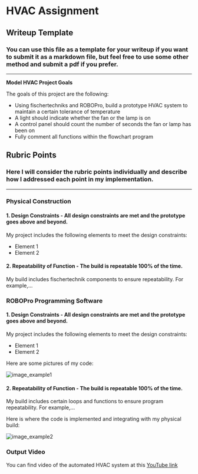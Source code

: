 # **HVAC Assignment** 

## Writeup Template

### You can use this file as a template for your writeup if you want to submit it as a markdown file, but feel free to use some other method and submit a pdf if you prefer.

---

**Model HVAC Project Goals**

The goals of this project are the following:
* Using fischertechniks and ROBOPro, build a prototype HVAC system to maintain a certain tolerance of temperature
* A light should indicate whether the fan or the lamp is on
* A control panel should count the number of seconds the fan or lamp has been on
* Fully comment all functions within the flowchart program

[//]: # (Image References)

[image1]: https://github.com/userName/JHS-HVAC-Assignment/blob/master/images/image_example1.JPG "image_example1"
[image2]: https://github.com/userName/JHS-HVAC-Assignment/blob/master/images/image_example2.JPG "image_example2"
[image3]: https://github.com/userName/JHS-HVAC-Assignment/blob/master/images/image_example3.JPG "image_example3"

## Rubric Points
### Here I will consider the rubric points individually and describe how I addressed each point in my implementation.  

---
### Physical Construction

#### 1. Design Constraints - All design constraints are met and the prototype goes above and beyond.

My project includes the following elements to meet the design constraints:
* Element 1
* Element 2

#### 2. Repeatability of Function - The build is repeatable 100% of the time.

My build includes fischertechnik components to ensure repeatability. For example,...

### ROBOPro Programming Software

#### 1. Design Constraints - All design constraints are met and the prototype goes above and beyond.

My project includes the following elements to meet the design constraints:
* Element 1
* Element 2

Here are some pictures of my code:

![image_example1][image1]

#### 2. Repeatability of Function - The build is repeatable 100% of the time.

My build includes certain loops and functions to ensure program repeatability. For example,...

Here is where the code is implemented and integrating with my physical build:

![image_example2][image2]

### Output Video

You can find video of the automated HVAC system at this [YouTube link](https://www.youtube.com)
